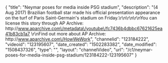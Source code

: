 {
    "title": "Neymar poses for media inside PSG stadium",
    "description": "(4 Aug 2017) Brazilian football star made his official presentation appearance on the turf of Paris Saint-Germain's stadium on Friday.\r\n\r\n\r\nYou can license this story through AP Archive: http:\/\/www.aparchive.com\/metadata\/youtube\/fc7436b4dbbc67621625ea41b83cb1a7 \r\nFind out more about AP Archive: http:\/\/www.aparchive.com\/HowWeWork",
    "channelid": "123184222",
    "videoid": "123195607",
    "date_created": "1502283382",
    "date_modified": "1508437326",
    "type": "",
    "layout": "channelVideo",
    "url": "\/c1\/neymar-poses-for-media-inside-psg-stadium\/123184222-123195607"
}